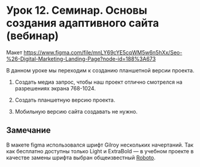 # Урок 12. Семинар. Основы создания адаптивного сайта (вебинар)

Макет https://www.figma.com/file/mnLY69cYE5cqWM5w6n5hXx/Seo-%26-Digital-Marketing-Landing-Page?node-id=188%3A673

В данном уроке мы переходим к созданию планшетной версии проекта.

1. Создать медиа запрос, чтобы наш проект отлично смотрелся на разрешениях экрана 768-1024.

2. Создать планшетную версию проекта.

3. Мобильную версию сайта создавать не нужно.

## Замечание
В макете figma использовался шрифт Gilroy нескольких начертаний. Так как бесплатно доступны только Light и ExtraBold — в учебном проекте в качестве замены шрифта выбран общеизвестный [Roboto](https://fonts.google.com/specimen/Roboto?query=Roboto "Ссылка на шрифт Roboto").